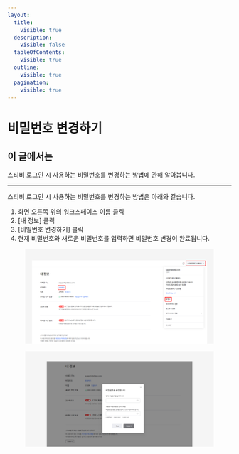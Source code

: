 ```yaml
---
layout:
  title:
    visible: true
  description:
    visible: false
  tableOfContents:
    visible: true
  outline:
    visible: true
  pagination:
    visible: true
---
```


# 비밀번호 변경하기

## 이 글에서는

스티비 로그인 시 사용하는 비밀번호를 변경하는 방법에 관해 알아봅니다.

***

스티비 로그인 시 사용하는 비밀번호를 변경하는 방법은 아래와 같습니다.

1. 화면 오른쪽 위의 워크스페이스 이름 클릭
2. \[내 정보] 클릭
3. \[비밀번호 변경하기] 클릭
4. 현재 비밀번호와 새로운 비밀번호를 입력하면 비밀번호 변경이 완료됩니다.

<figure><img src="../../.gitbook/assets/비밀번호 변경하기 (1).png" alt=""><figcaption></figcaption></figure>

<figure><img src="../../.gitbook/assets/비밀번호 변경하기2.png" alt=""><figcaption></figcaption></figure>
